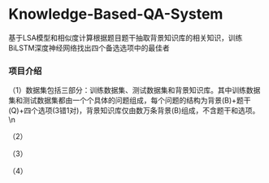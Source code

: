 # Knowledge-Based-QA-System
基于LSA模型和相似度计算根据题目题干抽取背景知识库的相关知识，训练BiLSTM深度神经网络找出四个备选选项中的最佳者

### 项目介绍
（1）数据集包括三部分：训练数据集、测试数据集和背景知识库。其中训练数据集和测试数据集都由一个个具体的问题组成，每个问题的结构为背景(B)+题干(Q)+四个选项(3错1对)，背景知识库仅由数万条背景(B)组成，不含题干和选项。\n

（2）

（3）

（4）
